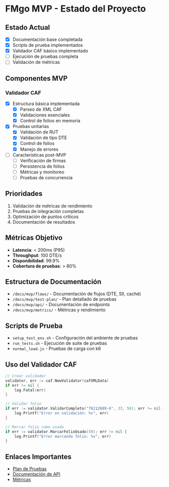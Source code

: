 # FMgo MVP - Estado del Proyecto

## Estado Actual
- [x] Documentación base completada
- [x] Scripts de prueba implementados
- [x] Validador CAF básico implementado
- [ ] Ejecución de pruebas completa
- [ ] Validación de métricas

## Componentes MVP

### Validador CAF
- [x] Estructura básica implementada
  - [x] Parseo de XML CAF
  - [x] Validaciones esenciales
  - [x] Control de folios en memoria
- [x] Pruebas unitarias
  - [x] Validación de RUT
  - [x] Validación de tipo DTE
  - [x] Control de folios
  - [x] Manejo de errores
- [ ] Características post-MVP
  - [ ] Verificación de firmas
  - [ ] Persistencia de folios
  - [ ] Métricas y monitoreo
  - [ ] Pruebas de concurrencia

## Prioridades
1. Validación de métricas de rendimiento
2. Pruebas de integración completas
3. Optimización de puntos críticos
4. Documentación de resultados

## Métricas Objetivo
- **Latencia**: < 200ms (P95)
- **Throughput**: 100 DTE/s
- **Disponibilidad**: 99.9%
- **Cobertura de pruebas**: > 80%

## Estructura de Documentación
- `/docs/mvp/flows/` - Documentación de flujos (DTE, SII, caché)
- `/docs/mvp/test-plan/` - Plan detallado de pruebas
- `/docs/mvp/api/` - Documentación de endpoints
- `/docs/mvp/metrics/` - Métricas y rendimiento

## Scripts de Prueba
- `setup_test_env.sh` - Configuración del ambiente de pruebas
- `run_tests.sh` - Ejecución de suite de pruebas
- `normal_load.js` - Pruebas de carga con k6

## Uso del Validador CAF

```go
// Crear validador
validator, err := caf.NewValidator(cafXMLData)
if err != nil {
    log.Fatal(err)
}

// Validar folio
if err := validator.ValidarCompleto("76212889-6", 33, 50); err != nil {
    log.Printf("Error en validación: %v", err)
}

// Marcar folio como usado
if err := validator.MarcarFolioUsado(50); err != nil {
    log.Printf("Error marcando folio: %v", err)
}
```

## Enlaces Importantes
- [Plan de Pruebas](./test-plan/README.md)
- [Documentación de API](./api/README.md)
- [Métricas](./metrics/README.md) 